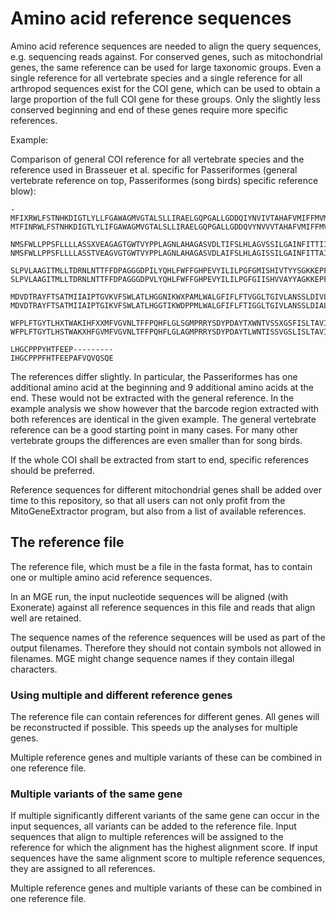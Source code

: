 # Amino acid reference sequences

Amino acid reference sequences are needed to align the query sequences, e.g. sequencing reads against. 
For conserved genes, such as mitochondrial genes, the same reference
can be used for large taxonomic groups. Even a single reference for all vertebrate species and a single reference for all arthropod sequences exist for the COI gene, which can be used to obtain a large proportion of the full COI gene for these groups.
Only the slightly less conserved beginning and end of these genes require more specific references.

Example:

Comparison of general COI reference for all vertebrate species and the reference used in Brasseuer et al. specific for Passeriformes (general vertebrate reference on top, Passeriformes (song birds) specific reference blow):

```{r, eval=TRUE}
-MFIXRWLFSTNHKDIGTLYLLFGAWAGMVGTALSLLIRAELGQPGALLGDDQIYNVIVTAHAFVMIFFMVMPIMIGGFGNWLVPLMIGAPDMAFPRMN
MTFINRWLFSTNHKDIGTLYLIFGAWAGMVGTALSLLIRAELGQPGALLGDDQVYNVVVTAHAFVMIFFMVMPIMIGGFGNWLVPLMIGAPDMAFPRMN

NMSFWLLPPSFLLLLASSXVEAGAGTGWTVYPPLAGNLAHAGASVDLTIFSLHLAGVSSILGAINFITTIINMKPPAXSQYQTPLFVWSVLITAVLLLL
NMSFWLLPPSFLLLLASSTVEAGVGTGWTVYPPLAGNLAHAGASVDLAIFSLHLAGISSILGAINFITTAINMKPPALSQYQTPLFVWSVLITAVLLLL

SLPVLAAGITMLLTDRNLNTTFFDPAGGGDPILYQHLFWFFGHPEVYILILPGFGMISHIVTYYSGKKEPFGYMGMVWAMMSIGFLGFIVWAHHMFTVG
SLPVLAAGITMLLTDRNLNTTFFDPAGGGDPVLYQHLFWFFGHPEVYILILPGFGIISHVVAYYAGKKEPFGYMGMVWAMLSIGFLGFIVWAHHMFTVG

MDVDTRAYFTSATMIIAIPTGVKVFSWLATLHGGNIKWXPAMLWALGFIFLFTVGGLTGIVLANSSLDIVLHDTYYVVAHFHYVLSMGAVFAIMGGFVH
MDVDTRAYFTSATMIIAIPTGIKVFSWLATLHGGTIKWDPPMLWALGFIFLFTIGGLTGIVLANSSLDIALHDTYYVVAHFHYVLSMGAVFAILAGFTH

WFPLFTGYTLHXTWAKIHFXXMFVGVNLTFFPQHFLGLSGMPRRYSDYPDAYTXWNTVSSXGSFISLTAVILMXFIIWEAFAAKREVLXVELTXTNXEW
WFPLFTGYTLHSTWAKXHFGVMFVGVNLTFFPQHFLGLAGMPRRYSDYPDAYTLWNTISSVGSLISLTAVIMLVFIIWEAFASKRKALQPELTSTNVEW

LHGCPPPYHTFEEP---------
IHGCPPPFHTFEEPAFVQVQSQE
```

The references differ slightly. In particular, the Passeriformes has one additional amino acid at the beginning and 9 additional amino acids at the end.
These would not be extracted with the general reference. In the example analysis we show however that the barcode region extracted with both references
are identical in the given example. The general vertebrate reference can be a good starting point in many cases. For many other vertebrate groups the differences
are even smaller than for song birds.

If the whole COI shall be extracted from start to end, specific references should be preferred.


Reference sequences for different mitochondrial genes shall be added over time to this repository, so that all users can not only profit from the MitoGeneExtractor program, but also from a list of available references.

## The reference file

The reference file, which must be a file in the fasta format, has to contain one or multiple amino acid reference sequences.

In an MGE run, the input nucleotide sequences will be aligned (with Exonerate) against all reference sequences in this file and reads that align well are retained.

The sequence names of the reference sequences will be used as part of the output filenames. Therefore they should not contain symbols not allowed in filenames. MGE might change sequence names if they contain illegal characters.

### Using multiple and different reference genes

The reference file can contain references for different genes. All genes will be reconstructed if possible. This speeds up the analyses for multiple genes.

Multiple reference genes and multiple variants of these can be combined in one reference file.

### Multiple variants of the same gene

If multiple significantly different variants of the same gene can occur in the input sequences, all variants can be added to the reference file. Input sequences that align to multiple references will be assigned to the reference for which the alignment has the highest alignment score. If input sequences have the same alignment score to multiple reference sequences, they are assigned to all references.

Multiple reference genes and multiple variants of these can be combined in one reference file.

